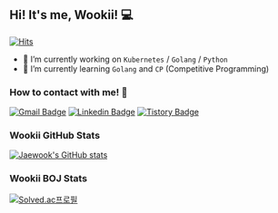 ## Hi! It's me, Wookii! 💻
[![Hits](https://hits.seeyoufarm.com/api/count/incr/badge.svg?url=https%3A%2F%2Fgithub.com%2Fgjbae1212%2F&count_bg=%2379C83D&title_bg=%23555555&icon=&icon_color=%23E7E7E7&title=hits&edge_flat=false)](https://hits.seeyoufarm.com)

- 🔭 I’m currently working on `Kubernetes` / `Golang` / `Python`
- 🌱 I’m currently learning `Golang` and `CP` (Competitive Programming)

### How to contact with me! 📱
[![Gmail Badge](https://img.shields.io/badge/Gmail-d14836?style=flat-square&logo=Gmail&logoColor=white&link=mailto:jwoh.dev@gmail.com)](mailto:jwoh.dev@gmail.com)
[![Linkedin Badge](https://img.shields.io/badge/-LinkedIn-blue?style=flat-square&logo=Linkedin&logoColor=white&link=https://www.linkedin.com/in/jaewook-oh-2b96079b/)](https://www.linkedin.com/in/jaewook-oh-2b96079b/)
[![Tistory Badge](https://img.shields.io/badge/Tistory-gray?style=flat-square&logo=kakao&logoColor=white&link=https://wookiist.tistory.com/)](https://wookiist.tistory.com/)

### Wookii GitHub Stats
[![Jaewook's GitHub stats](https://github-readme-stats.vercel.app/api?username=wookiist&show_icons=true&theme=vue-dark&height=180px)](https://github.com/wookiist)

### Wookii BOJ Stats 
[![Solved.ac프로필](http://mazassumnida.wtf/api/v2/generate_badge?boj=wookii)](https://solved.ac/wookii)

<!--
**wookiist/wookiist** is a ✨ _special_ ✨ repository because its `README.md` (this file) appears on your GitHub profile.
[![Top Langs](https://github-readme-stats.vercel.app/api/top-langs/?username=wookiist&layout=compact&height=180px&theme=vue-dark)](https://github.com/wookiist)
